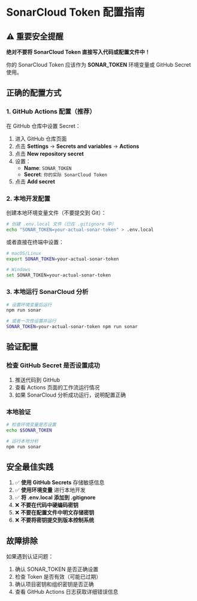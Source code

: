 # SonarCloud Token 配置指南

## ⚠️ 重要安全提醒

**绝对不要将 SonarCloud Token 直接写入代码或配置文件中！**

你的 SonarCloud Token 应该作为 **SONAR_TOKEN** 环境变量或 GitHub Secret 使用。

## 正确的配置方式

### 1. GitHub Actions 配置（推荐）

在 GitHub 仓库中设置 Secret：

1. 进入 GitHub 仓库页面
2. 点击 **Settings** → **Secrets and variables** → **Actions**
3. 点击 **New repository secret**
4. 设置：
   - **Name**: `SONAR_TOKEN`
   - **Secret**: `你的实际 SonarCloud Token`
5. 点击 **Add secret**

### 2. 本地开发配置

创建本地环境变量文件（不要提交到 Git）：

```bash
# 创建 .env.local 文件（已在 .gitignore 中）
echo "SONAR_TOKEN=your-actual-sonar-token" > .env.local
```

或者直接在终端中设置：

```bash
# macOS/Linux
export SONAR_TOKEN=your-actual-sonar-token

# Windows
set SONAR_TOKEN=your-actual-sonar-token
```

### 3. 本地运行 SonarCloud 分析

```bash
# 设置环境变量后运行
npm run sonar

# 或者一次性设置并运行
SONAR_TOKEN=your-actual-sonar-token npm run sonar
```

## 验证配置

### 检查 GitHub Secret 是否设置成功

1. 推送代码到 GitHub
2. 查看 Actions 页面的工作流运行情况
3. 如果 SonarCloud 分析成功运行，说明配置正确

### 本地验证

```bash
# 检查环境变量是否设置
echo $SONAR_TOKEN

# 运行本地分析
npm run sonar
```

## 安全最佳实践

1. ✅ **使用 GitHub Secrets** 存储敏感信息
2. ✅ **使用环境变量** 进行本地开发
3. ✅ **将 .env.local 添加到 .gitignore**
4. ❌ **不要在代码中硬编码密钥**
5. ❌ **不要在配置文件中明文存储密钥**
6. ❌ **不要将密钥提交到版本控制系统**

## 故障排除

如果遇到认证问题：

1. 确认 SONAR_TOKEN 是否正确设置
2. 检查 Token 是否有效（可能已过期）
3. 确认项目密钥和组织密钥是否正确
4. 查看 GitHub Actions 日志获取详细错误信息
